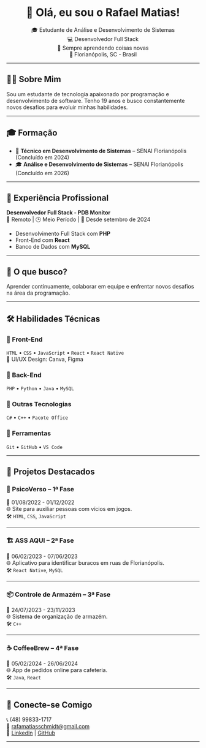 <h1 align="center">👋 Olá, eu sou o Rafael Matias!</h1>

<p align="center">
🎓 Estudante de Análise e Desenvolvimento de Sistemas <br/>
💻 Desenvolvedor Full Stack <br/>
🌱 Sempre aprendendo coisas novas <br/>
📍 Florianópolis, SC - Brasil
</p>

---

## 🧑‍💻 Sobre Mim

Sou um estudante de tecnologia apaixonado por programação e desenvolvimento de software. Tenho 19 anos e busco constantemente novos desafios para evoluir minhas habilidades.

---

## 🎓 Formação

- 🏫 **Técnico em Desenvolvimento de Sistemas** – SENAI Florianópolis (Concluído em 2024)
- 🎓 **Análise e Desenvolvimento de Sistemas** – SENAI Florianópolis (Concluído em 2026)

---

## 💼 Experiência Profissional

**Desenvolvedor Full Stack - PDB Monitor**  
📍 Remoto | 🕒 Meio Período | 📆 Desde setembro de 2024  
- Desenvolvimento Full Stack com **PHP**
- Front-End com **React**
- Banco de Dados com **MySQL**

---

## 🚀 O que busco?

Aprender continuamente, colaborar em equipe e enfrentar novos desafios na área da programação.

---


## 🛠️ Habilidades Técnicas

### 🔹 Front-End
`HTML` • `CSS` • `JavaScript` • `React` • `React Native`  
🎨 UI/UX Design: Canva, Figma

### 🔹 Back-End
`PHP` • `Python` • `Java` • `MySQL`

### 🔹 Outras Tecnologias
`C#` • `C++` • `Pacote Office`

### 🔹 Ferramentas
`Git` • `GitHub` • `VS Code`

---

## 📌 Projetos Destacados

### 🏥 PsicoVerso – 1ª Fase  
📅 01/08/2022 - 01/12/2022  
🌐 Site para auxiliar pessoas com vícios em jogos.  
🛠️ `HTML`, `CSS`, `JavaScript`

---

### 🏗️ ASS AQUI – 2ª Fase  
📅 06/02/2023 - 07/06/2023  
🌐 Aplicativo para identificar buracos em ruas de Florianópolis.  
🛠️ `React Native`, `MySQL`

---

### 📦 Controle de Armazém – 3ª Fase  
📅 24/07/2023 - 23/11/2023  
🌐 Sistema de organização de armazém.  
🛠️ `C++`

---

### ☕ CoffeeBrew – 4ª Fase  
📅 05/02/2024 - 26/06/2024  
🌐 App de pedidos online para cafeteria.  
🛠️ `Java`, `React`

---

## 🤝 Conecte-se Comigo

📞 (48) 99833-1717  
📧 rafamatiasschmidt@gmail.com  
🔗 [LinkedIn](https://linkedin.com/in/seu-perfil) | [GitHub](https://github.com/seu-usuario)

---
